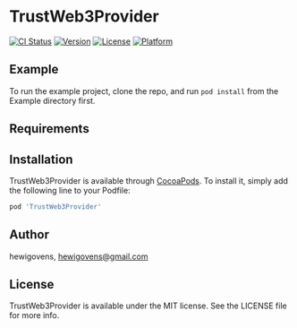 # TrustWeb3Provider

[![CI Status](http://img.shields.io/travis/hewigovens/TrustWeb3Provider.svg?style=flat)](https://travis-ci.org/hewigovens/TrustWeb3Provider)
[![Version](https://img.shields.io/cocoapods/v/TrustWeb3Provider.svg?style=flat)](http://cocoapods.org/pods/TrustWeb3Provider)
[![License](https://img.shields.io/cocoapods/l/TrustWeb3Provider.svg?style=flat)](http://cocoapods.org/pods/TrustWeb3Provider)
[![Platform](https://img.shields.io/cocoapods/p/TrustWeb3Provider.svg?style=flat)](http://cocoapods.org/pods/TrustWeb3Provider)

## Example

To run the example project, clone the repo, and run `pod install` from the Example directory first.

## Requirements

## Installation

TrustWeb3Provider is available through [CocoaPods](http://cocoapods.org). To install
it, simply add the following line to your Podfile:

```ruby
pod 'TrustWeb3Provider'
```

## Author

hewigovens, hewigovens@gmail.com

## License

TrustWeb3Provider is available under the MIT license. See the LICENSE file for more info.
